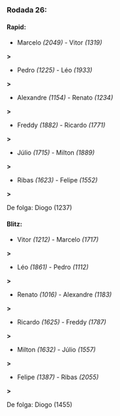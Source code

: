 ### Rodada 26:

#### Rapid:

* Marcelo *(2049)*     -     Vitor *(1319)*

 **>** 
* Pedro *(1225)*     -     Léo *(1933)*

 **>** 
* Alexandre *(1154)*     -     Renato *(1234)*

 **>** 
* Freddy *(1882)*     -     Ricardo *(1771)*

 **>** 
* Júlio *(1715)*     -     Milton *(1889)*

 **>** 
* Ribas *(1623)*     -     Felipe *(1552)*

 **>** 

De folga: Diogo (1237)

#### Blitz:

* Vitor *(1212)*     -     Marcelo *(1717)*

 **>** 
* Léo *(1861)*     -     Pedro *(1112)*

 **>** 
* Renato *(1016)*     -     Alexandre *(1183)*

 **>** 
* Ricardo *(1625)*     -     Freddy *(1787)*

 **>** 
* Milton *(1632)*     -     Júlio *(1557)*

 **>** 
* Felipe *(1387)*     -     Ribas *(2055)*

 **>** 

De folga: Diogo (1455)

